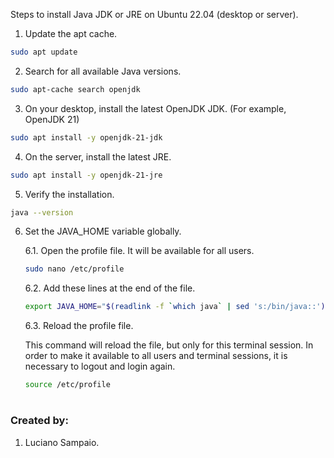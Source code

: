 Steps to install Java JDK or JRE on Ubuntu 22.04 (desktop or server).

1. Update the apt cache.
```bash
sudo apt update
```

2. Search for all available Java versions.
```bash
sudo apt-cache search openjdk
```

3. On your desktop, install the latest OpenJDK JDK. (For example, OpenJDK 21)
```bash
sudo apt install -y openjdk-21-jdk
```

4. On the server, install the latest JRE.
```bash
sudo apt install -y openjdk-21-jre
```

5. Verify the installation.
```bash
java --version
```

6. Set the JAVA_HOME variable globally.

    6.1. Open the profile file. It will be available for all users.

    ```bash
    sudo nano /etc/profile
    ```

    6.2. Add these lines at the end of the file.

    ```bash
    export JAVA_HOME="$(readlink -f `which java` | sed 's:/bin/java::')"
    ````

    6.3. Reload the profile file.

    This command will reload the file, but only for this terminal session. In order to make it available to all users and terminal sessions, it is necessary to logout and login again.

    ```bash
    source /etc/profile
    ```

#
### Created by:

1. Luciano Sampaio.
